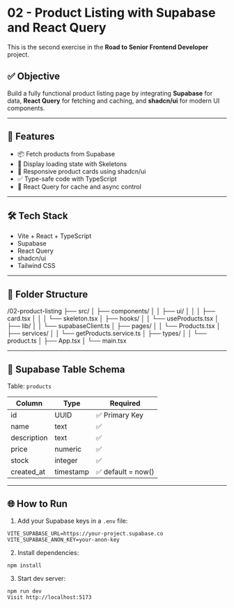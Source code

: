 # 02 - Product Listing with Supabase and React Query

This is the second exercise in the **Road to Senior Frontend Developer** project.

## ✅ Objective

Build a fully functional product listing page by integrating **Supabase** for data, **React Query** for fetching and caching, and **shadcn/ui** for modern UI components.

---

## 🧩 Features

- 📦 Fetch products from Supabase
- 🚀 Display loading state with Skeletons
- 💅 Responsive product cards using shadcn/ui
- ✅ Type-safe code with TypeScript
- 🔄 React Query for cache and async control

---

## 🛠️ Tech Stack

- Vite + React + TypeScript
- Supabase
- React Query
- shadcn/ui
- Tailwind CSS

---

## 📁 Folder Structure

/02-product-listing
├── src/
│ ├── components/
│ │ ├── ui/
│ │ │ ├── card.tsx
│ │ │ └── skeleton.tsx
│ ├── hooks/
│ │ └── useProducts.tsx
│ ├── lib/
│ │ └── supabaseClient.ts
│ ├── pages/
│ │ └── Products.tsx
│ ├── services/
│ │ └── getProducts.service.ts
│ ├── types/
│ │ └── product.ts
│ ├── App.tsx
│ └── main.tsx

---

## 🧱 Supabase Table Schema

Table: `products`

| Column      | Type      | Required           |
| ----------- | --------- | ------------------ |
| id          | UUID      | ✅ Primary Key     |
| name        | text      | ✅                 |
| description | text      | ✅                 |
| price       | numeric   | ✅                 |
| stock       | integer   | ✅                 |
| created_at  | timestamp | ✅ default = now() |

---

## 🌐 How to Run

1. Add your Supabase keys in a `.env` file:

```env
VITE_SUPABASE_URL=https://your-project.supabase.co
VITE_SUPABASE_ANON_KEY=your-anon-key
```

2. Install dependencies:

```
npm install
```

3. Start dev server:

```
npm run dev
Visit http://localhost:5173
```
